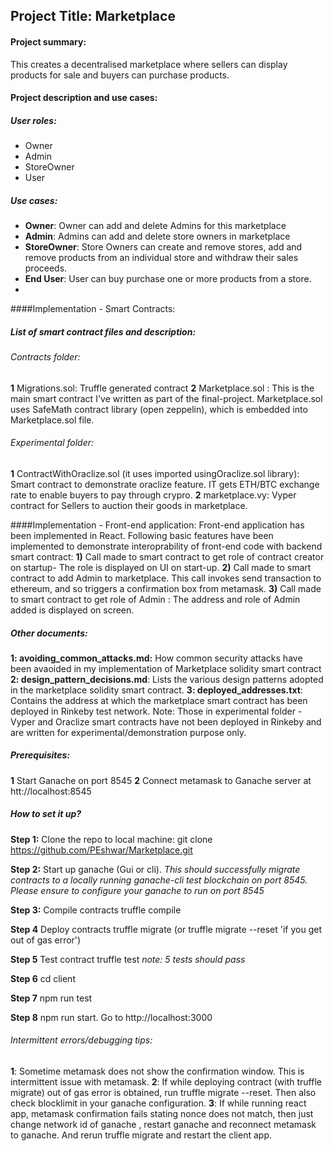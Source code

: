 
## Project Title: Marketplace
 
#### Project summary:
This creates a decentralised marketplace where sellers can display products for sale and buyers can purchase products.

#### Project description and use cases:
##### User roles: 
* Owner 
* Admin
* StoreOwner
* User

##### Use cases:

* **Owner**: Owner can add and delete Admins for this marketplace
* **Admin**: Admins can add and delete store owners in marketplace
* **StoreOwner**: Store Owners can create and remove stores, add and remove products from an individual store and withdraw their sales proceeds.
* **End User**: User can buy purchase one or more products from a store.
* 

####Implementation - Smart Contracts:
##### List of smart contract files and description: 
###### Contracts folder: 
**1** Migrations.sol: Truffle generated contract
**2** Marketplace.sol : This is the main smart contract I've written as part of the final-project.
Marketplace.sol uses SafeMath contract library (open zeppelin), which is embedded into Marketplace.sol file.
###### Experimental folder:
**1** ContractWithOraclize.sol (it uses imported usingOraclize.sol library): Smart contract to demonstrate oraclize feature. IT gets ETH/BTC exchange rate to enable buyers to pay through crypro.
**2** marketplace.vy: Vyper contract for Sellers to auction their goods in marketplace. 

####Implementation - Front-end application:
Front-end application has been implemented in React. Following basic features have been implemented to demonstrate interoprability of front-end code with backend smart contract:
**1)** Call made to smart contract to get role of contract creator on startup- The role is displayed on UI on start-up.
**2)** Call made to smart contract to add Admin to marketplace. This call invokes send transaction to ethereum, and so triggers a confirmation box from metamask.
**3)** Call made to smart contract to get role of Admin : The address and role of Admin added is displayed on screen.

##### Other documents:
**1: avoiding_common_attacks.md:** How common security attacks have been avaoided in my implementation of Marketplace solidity smart contract
**2: design_pattern_decisions.md**: Lists the various design patterns adopted in the marketplace solidity smart contract.
**3: deployed_addresses.txt**: Contains the address at which the marketplace smart contract has been deployed in Rinkeby test network. 
Note: Those in experimental folder - Vyper and Oraclize smart contracts have not been deployed in Rinkeby and are written for experimental/demonstration purpose only.

##### Prerequisites:
**1** Start Ganache on port 8545
**2** Connect metamask to Ganache server at htt://localhost:8545


##### How to set it up?
**Step 1:** Clone the repo to local machine:
git clone https://github.com/PEshwar/Marketplace.git

**Step 2:**  Start up ganache (Gui or cli).
*This should successfully migrate contracts to a locally running ganache-cli test blockchain on port 8545. Please ensure to configure your ganache to run on port 8545*

**Step 3:** Compile contracts
truffle compile

**Step 4** Deploy contracts
truffle migrate (or truffle migrate --reset 'if you get out of gas error')

**Step 5** Test contract 
truffle test 
*note: 5 tests should pass*

**Step 6** cd client

**Step 7** npm run test

**Step 8** npm run start. Go to http://localhost:3000


###### Intermittent errors/debugging tips:
**1**: Sometime metamask does not show the confirmation window. This is intermittent issue with metamask.
**2**: If while deploying contract (with truffle migrate) out of gas error is obtained, run truffle migrate --reset. Then also check blocklimit in your ganache configuration.
**3**: If while running react app, metamask confirmation fails stating nonce does not match, then just change network id of ganache , restart ganache and reconnect metamask to ganache. And rerun truffle migrate and restart the client app.